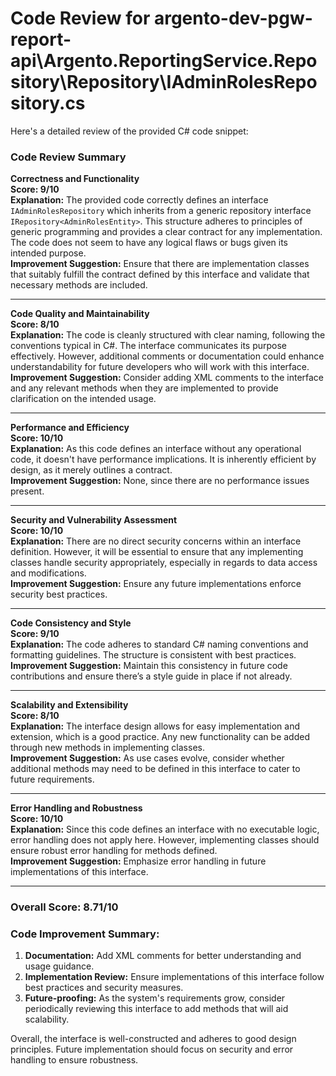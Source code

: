 # Code Review for argento-dev-pgw-report-api\Argento.ReportingService.Repository\Repository\IAdminRolesRepository.cs

Here's a detailed review of the provided C# code snippet:

### Code Review Summary

**Correctness and Functionality**  
**Score: 9/10**  
**Explanation:** The provided code correctly defines an interface `IAdminRolesRepository` which inherits from a generic repository interface `IRepository<AdminRolesEntity>`. This structure adheres to principles of generic programming and provides a clear contract for any implementation. The code does not seem to have any logical flaws or bugs given its intended purpose.  
**Improvement Suggestion:** Ensure that there are implementation classes that suitably fulfill the contract defined by this interface and validate that necessary methods are included.

---

**Code Quality and Maintainability**  
**Score: 8/10**  
**Explanation:** The code is cleanly structured with clear naming, following the conventions typical in C#. The interface communicates its purpose effectively. However, additional comments or documentation could enhance understandability for future developers who will work with this interface.  
**Improvement Suggestion:** Consider adding XML comments to the interface and any relevant methods when they are implemented to provide clarification on the intended usage.

---

**Performance and Efficiency**  
**Score: 10/10**  
**Explanation:** As this code defines an interface without any operational code, it doesn't have performance implications. It is inherently efficient by design, as it merely outlines a contract.  
**Improvement Suggestion:** None, since there are no performance issues present.

---

**Security and Vulnerability Assessment**  
**Score: 10/10**  
**Explanation:** There are no direct security concerns within an interface definition. However, it will be essential to ensure that any implementing classes handle security appropriately, especially in regards to data access and modifications.  
**Improvement Suggestion:** Ensure any future implementations enforce security best practices.

---

**Code Consistency and Style**  
**Score: 9/10**  
**Explanation:** The code adheres to standard C# naming conventions and formatting guidelines. The structure is consistent with best practices.  
**Improvement Suggestion:** Maintain this consistency in future code contributions and ensure there’s a style guide in place if not already.

---

**Scalability and Extensibility**  
**Score: 8/10**  
**Explanation:** The interface design allows for easy implementation and extension, which is a good practice. Any new functionality can be added through new methods in implementing classes.  
**Improvement Suggestion:** As use cases evolve, consider whether additional methods may need to be defined in this interface to cater to future requirements.

---

**Error Handling and Robustness**  
**Score: 10/10**  
**Explanation:** Since this code defines an interface with no executable logic, error handling does not apply here. However, implementing classes should ensure robust error handling for methods defined.  
**Improvement Suggestion:** Emphasize error handling in future implementations of this interface.

---

### Overall Score: 8.71/10

### Code Improvement Summary:
1. **Documentation:** Add XML comments for better understanding and usage guidance.
2. **Implementation Review:** Ensure implementations of this interface follow best practices and security measures.
3. **Future-proofing:** As the system's requirements grow, consider periodically reviewing this interface to add methods that will aid scalability.

Overall, the interface is well-constructed and adheres to good design principles. Future implementation should focus on security and error handling to ensure robustness.